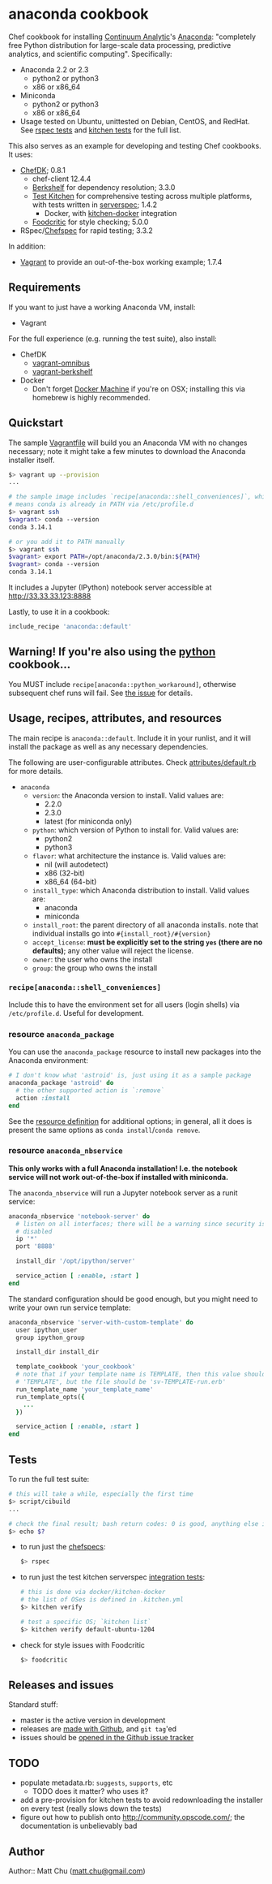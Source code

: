 # anaconda cookbook

Chef cookbook for installing [Continuum Analytic](http://continuum.io/)'s
[Anaconda](https://store.continuum.io/cshop/anaconda/): "completely free Python
distribution for large-scale data processing, predictive analytics, and
scientific computing". Specifically:

- Anaconda 2.2 or 2.3
  - python2 or python3
  - x86 or x86_64
- Miniconda
  - python2 or python3
  - x86 or x86_64
- Usage tested on Ubuntu, unittested on Debian, CentOS, and RedHat. See [rspec
  tests](spec/default_spec.rb#L100) and [kitchen tests](.kitchen.yml#L16) for
  the full list.

This also serves as an example for developing and testing Chef cookbooks. It
uses:

- [ChefDK](https://downloads.chef.io/chef-dk/); 0.8.1
  - chef-client 12.4.4
  - [Berkshelf](http://berkshelf.com) for dependency resolution; 3.3.0
  - [Test Kitchen](https://github.com/test-kitchen/test-kitchen) for
    comprehensive testing across multiple platforms, with tests written in
    [serverspec](http://serverspec.org); 1.4.2
    - Docker, with
      [kitchen-docker](https://github.com/portertech/kitchen-docker)
      integration
  - [Foodcritic](http://acrmp.github.io/foodcritic/) for style checking; 5.0.0
- RSpec/[Chefspec](https://github.com/sethvargo/chefspec) for rapid testing;
  3.3.2

In addition:

- [Vagrant](https://www.vagrantup.com) to provide an out-of-the-box working
  example; 1.7.4

## Requirements

If you want to just have a working Anaconda VM, install:

- Vagrant

For the full experience (e.g. running the test suite), also install:

- ChefDK
  - [vagrant-omnibus](https://github.com/schisamo/vagrant-omnibus)
  - [vagrant-berkshelf](https://github.com/berkshelf/vagrant-berkshelf)
- Docker
  - Don't forget [Docker Machine](https://docs.docker.com/machine/) if you're
    on OSX; installing this via homebrew is highly recommended.

## Quickstart

The sample [Vagrantfile](Vagrantfile) will build you an Anaconda VM with no
changes necessary; note it might take a few minutes to download the Anaconda
installer itself.

  ```bash
  $> vagrant up --provision
  ...

  # the sample image includes `recipe[anaconda::shell_conveniences]`, which
  # means conda is already in PATH via /etc/profile.d
  $> vagrant ssh
  $vagrant> conda --version
  conda 3.14.1

  # or you add it to PATH manually
  $> vagrant ssh
  $vagrant> export PATH=/opt/anaconda/2.3.0/bin:${PATH}
  $vagrant> conda --version
  conda 3.14.1
  ```

It includes a Jupyter (IPython) notebook server accessible at <http://33.33.33.123:8888>

Lastly, to use it in a cookbook:

  ```ruby
  include_recipe 'anaconda::default'
  ```

## Warning! If you're also using the [python](https://github.com/poise/python) cookbook...

You MUST include `recipe[anaconda::python_workaround]`, otherwise subsequent
chef runs will fail. See [the
issue](https://github.com/thmttch/chef-continuum-anaconda/issues/12) for
details.

## Usage, recipes, attributes, and resources

The main recipe is `anaconda::default`. Include it in your runlist, and it will
install the package as well as any necessary dependencies.

The following are user-configurable attributes. Check
[attributes/default.rb](attributes/default.rb) for more details.

- `anaconda`
  - `version`: the Anaconda version to install. Valid values are:
    - 2.2.0
    - 2.3.0
    - latest (for miniconda only)
  - `python`: which version of Python to install for. Valid values are:
    - python2
    - python3
  - `flavor`: what architecture the instance is. Valid values are:
    - nil (will autodetect)
    - x86 (32-bit)
    - x86_64 (64-bit)
  - `install_type`: which Anaconda distribution to install. Valid values are:
    - anaconda
    - miniconda
  - `install_root`: the parent directory of all anaconda installs. note that
    individual installs go into `#{install_root}/#{version}`
  - `accept_license`: **must be explicitly set to the string `yes` (there are
    no defaults)**; any other value will reject the license.
  - `owner`: the user who owns the install
  - `group`: the group who owns the install

### `recipe[anaconda::shell_conveniences]`

Include this to have the environment set for all users (login shells) via
`/etc/profile.d`. Useful for development.

### resource `anaconda_package`

You can use the `anaconda_package` resource to install new packages into the
Anaconda environment:

  ```ruby
  # I don't know what 'astroid' is, just using it as a sample package
  anaconda_package 'astroid' do
    # the other supported action is `:remove`
    action :install
  end
  ```

See the [resource definition](resources/package.rb) for additional options; in
general, all it does is present the same options as `conda install`/`conda
remove`.

### resource `anaconda_nbservice`

**This only works with a full Anaconda installation! I.e. the notebook service
will not work out-of-the-box if installed with miniconda.**

The `anaconda_nbservice` will run a Jupyter notebook server as a runit service:

  ```ruby
  anaconda_nbservice 'notebook-server' do
    # listen on all interfaces; there will be a warning since security is
    # disabled
    ip '*'
    port '8888'

    install_dir '/opt/ipython/server'

    service_action [ :enable, :start ]
  end
  ```

The standard configuration should be good enough, but you might need to write
your own run service template:

  ```ruby
  anaconda_nbservice 'server-with-custom-template' do
    user ipython_user
    group ipython_group

    install_dir install_dir

    template_cookbook 'your_cookbook'
    # note that if your template name is TEMPLATE, then this value should be
    # 'TEMPLATE", but the file should be 'sv-TEMPLATE-run.erb'
    run_template_name 'your_template_name'
    run_template_opts({
      ...
    })

    service_action [ :enable, :start ]
  end
  ```

## Tests

To run the full test suite:

  ```bash
  # this will take a while, especially the first time
  $> script/cibuild
  ...

  # check the final result; bash return codes: 0 is good, anything else is not
  $> echo $?
  ```

- to run just the [chefspecs](spec/default_spec.rb):

  ```bash
  $> rspec
  ```

- to run just the test kitchen serverspec [integration
  tests](test/integration/default/serverspec/default_spec.rb):

  ```bash
  # this is done via docker/kitchen-docker
  # the list of OSes is defined in .kitchen.yml
  $> kitchen verify

  # test a specific OS; `kitchen list`
  $> kitchen verify default-ubuntu-1204
  ```

- check for style issues with Foodcritic

  ```bash
  $> foodcritic
  ```

## Releases and issues

Standard stuff:

- master is the active version in development
- releases are [made with
  Github](https://github.com/thmttch/chef-continuum-anaconda/releases), and
  `git tag`'ed
- issues should be [opened in the Github issue
  tracker](https://github.com/thmttch/chef-continuum-anaconda/issues)

## TODO

- populate metadata.rb: `suggests`, `supports`, etc
  - TODO does it matter? who uses it?
- add a pre-provision for kitchen tests to avoid redownloading the installer on
  every test (really slows down the tests)
- figure out how to publish onto http://community.opscode.com/; the
  documentation is unbelievably bad

## Author

Author:: Matt Chu (matt.chu@gmail.com)
